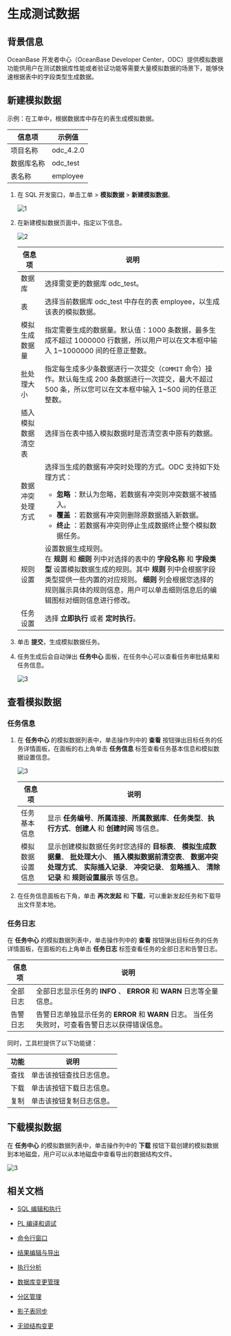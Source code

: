 # 生成测试数据

## 背景信息

OceanBase 开发者中心（OceanBase Developer Center，ODC）提供模拟数据功能供用户在测试数据库性能或者验证功能等需要大量模拟数据的场景下，能够快速根据表中的字段类型生成数据。

## 新建模拟数据

示例：在工单中，根据数据库中存在的表生成模拟数据。

| 信息项 | 示例值 |
| -------- | -------- |
|项目名称 | odc_4.2.0 |
|数据库名称|odc_test|
|表名称|employee|

1. 在 SQL 开发窗口，单击工单 > **模拟数据** > **新建模拟数据**。

   ![1](https://obbusiness-private.oss-cn-shanghai.aliyuncs.com/doc/img/odc/420/sql-development/data%20mocking/1.png)

2. 在新建模拟数据页面中，指定以下信息。

   ![2](https://obbusiness-private.oss-cn-shanghai.aliyuncs.com/doc/img/odc/420/sql-development/data%20mocking/2.png)

   | 信息项 | 说明 |
   | -------- | -------- |
   |数据库 | 选择需变更的数据库 odc_test。 |
   |表|选择当前数据库 odc_test 中存在的表 employee，以生成该表的模拟数据。|
   |模拟生成数据量|指定需要生成的数据量。默认值：1000 条数据，最多生成不超过 1000000 行数据，所以用户可以在文本框中输入 1\~1000000 间的任意正整数。|
   |批处理大小|指定每生成多少条数据进行一次提交（`COMMIT` 命令）操作。默认每生成 200 条数据进行一次提交，最大不超过 500 条，所以您可以在文本框中输入 1\~500 间的任意正整数。|
   |插入模拟数据清空表|选择当在表中插入模拟数据时是否清空表中原有的数据。|
   |数据冲突处理方式|选择当生成的数据有冲突时处理的方式。ODC 支持如下处理方式：<ul><li>**忽略** ：默认为忽略，若数据有冲突则冲突数据不被插入。</li><li>**覆盖** ：若数据有冲突则删除原数据插入新数据。</li><li>**终止** ：若数据有冲突则停止生成数据终止整个模拟数据任务。</li></ul>|
   |规则设置|设置数据生成规则。<br>在 **规则** 和 **细则** 列中对选择的表中的 **字段名称** 和 **字段类型** 设置模拟数据生成的规则。其中 **规则** 列中会根据字段类型提供一些内置的对应规则。 **细则** 列会根据您选择的规则展示具体的规则信息，用户可以单击细则信息后的编辑图标对细则信息进行修改。|
   |任务设置|选择 **立即执行** 或者 **定时执行**。|

3. 单击 **提交**，生成模拟数据任务。

4. 任务生成后会自动弹出 **任务中心** 面板，在任务中心可以查看任务审批结果和任务信息。
   
   ![3](https://obbusiness-private.oss-cn-shanghai.aliyuncs.com/doc/img/odc/420/sql-development/data%20mocking/3.png)

    
## 查看模拟数据

### 任务信息 

1. 在 **任务中心** 的模拟数据列表中，单击操作列中的 **查看** 按钮弹出目标任务的任务详情面板，在面板的右上角单击 **任务信息** 标签查看任务基本信息和模拟数据设置信息。

   ![3](https://obbusiness-private.oss-cn-shanghai.aliyuncs.com/doc/img/odc/420/sql-development/data%20mocking/3.png)


   |   信息项    |  说明   |
   |----------|------------------|
   | 任务基本信息   | 显示 **任务编号**、**所属连接**、**所属数据库**、**任务类型**、**执行方式**、**创建人** 和 **创建时间** 等信息。|
   | 模拟数据设置信息 | 显示创建模拟数据任务时您选择的 **目标表**、 **模拟生成数据量**、 **批处理大小**、 **插入模拟数据前清空表**、 **数据冲突处理方式**、 **实际插入记录**、 **冲突记录**、 **忽略插入**、 **清除记录** 和 **规则设置展示** 等信息。 |

2. 在任务信息面板右下角，单击 **再次发起** 和 **下载**，可以重新发起任务和下载导出文件至本地。

### 任务日志 

在 **任务中心** 的模拟数据列表中，单击操作列中的 **查看** 按钮弹出目标任务的任务详情面板，在面板的右上角单击 **任务日志** 标签查看任务的全部日志和告警日志。


| 信息项  | 说明  |
|---------------|------------------|
| 全部日志 | 全部日志显示任务的 **INFO** 、 **ERROR** 和 **WARN** 日志等全量信息。  |
| 告警日志 | 告警日志单独显示任务的 **ERROR** 和 **WARN** 日志。 当任务失败时，可查看告警日志以获得错误信息。 |

同时，工具栏提供了以下功能键：

| 功能  |                            说明                             |
|------|-----------------------------------------------------------|
| 查找 | 单击该按钮查找日志信息。        |
| 下载 | 单击该按钮下载日志信息。 |
| 复制 | 单击该按钮复制日志信息。 |


## 下载模拟数据

在 **任务中心** 的模拟数据列表中，单击操作列中的 **下载** 按钮下载创建的模拟数据到本地磁盘，用户可以从本地磁盘中查看导出的数据结构文件。

![3](https://obbusiness-private.oss-cn-shanghai.aliyuncs.com/doc/img/odc/420/sql-development/data%20mocking/3.png)

## 相关文档

- [SQL 编辑和执行](../500.sql-development/100.sql-editing-and-execution.md)

- [PL 编译和调试](../500.sql-development/200.pl-compile-and-debug.md)

- [命令行窗口](../500.sql-development/300.command-line-window.md)

- [结果编辑与导出](../500.sql-development/400.result-editing-and-exporting.md)

- [执行分析](../500.sql-development/500.perform-analysis.md)

- [数据库变更管理](../700.database-change-management/500.database-change.md)

- [分区管理](../800.data-Lifecycle-management/300.partition-scheme.md)

- [影子表同步](../700.database-change-management/800.shadow-table-synchronization.md)

- [无锁结构变更](../700.database-change-management/700.table-structure-change.md)
